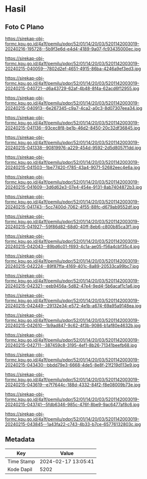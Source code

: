 # Hasil

## Foto C Plano

https://sirekap-obj-formc.kpu.go.id/4a1f/pemilu/pdpr/52/01/14/20/03/5201142003019-20240216-195728--5b9f3e6d-e4d4-4189-9a07-fc93435000ec.jpg

https://sirekap-obj-formc.kpu.go.id/4a1f/pemilu/pdpr/52/01/14/20/03/5201142003019-20240215-040059--7802d2ef-4651-4915-86ba-4246a9ef3ed3.jpg

https://sirekap-obj-formc.kpu.go.id/4a1f/pemilu/pdpr/52/01/14/20/03/5201142003019-20240215-040721--d6a43729-62af-4b48-8f4a-62acd6f12955.jpg

https://sirekap-obj-formc.kpu.go.id/4a1f/pemilu/pdpr/52/01/14/20/03/5201142003019-20240215-040913--6e267345-c9a7-4ca2-a0c3-8d07307eea34.jpg

https://sirekap-obj-formc.kpu.go.id/4a1f/pemilu/pdpr/52/01/14/20/03/5201142003019-20240215-041136--93cec8f8-be1b-46d2-8450-20c32df36845.jpg

https://sirekap-obj-formc.kpu.go.id/4a1f/pemilu/pdpr/52/01/14/20/03/5201142003019-20240215-041338--90819976-a229-454d-9592-2d5d8057f1dd.jpg

https://sirekap-obj-formc.kpu.go.id/4a1f/pemilu/pdpr/52/01/14/20/03/5201142003019-20240215-041503--1be77420-f785-43a4-9071-52682eec4e6a.jpg

https://sirekap-obj-formc.kpu.go.id/4a1f/pemilu/pdpr/52/01/14/20/03/5201142003019-20240215-041609--3d6d62e3-07e4-454e-9131-8ab7404872b3.jpg

https://sirekap-obj-formc.kpu.go.id/4a1f/pemilu/pdpr/52/01/14/20/03/5201142003019-20240215-041743--5cc7400d-7062-4f55-88fc-d679ab9552df.jpg

https://sirekap-obj-formc.kpu.go.id/4a1f/pemilu/pdpr/52/01/14/20/03/5201142003019-20240215-041927--59f86d82-68d0-40ff-8eb6-c800b85ca3f1.jpg

https://sirekap-obj-formc.kpu.go.id/4a1f/pemilu/pdpr/52/01/14/20/03/5201142003019-20240215-042043--89bd6c01-f693-4c1a-ae05-f56a4cbf35c4.jpg

https://sirekap-obj-formc.kpu.go.id/4a1f/pemilu/pdpr/52/01/14/20/03/5201142003019-20240215-042224--89f87ffa-4169-401c-8a89-20533ca99bc7.jpg

https://sirekap-obj-formc.kpu.go.id/4a1f/pemilu/pdpr/52/01/14/20/03/5201142003019-20240215-042321--eeb9456a-5d82-47e4-9ed4-5b6acaf1c1a6.jpg

https://sirekap-obj-formc.kpu.go.id/4a1f/pemilu/pdpr/52/01/14/20/03/5201142003019-20240215-042449--29132e34-e572-4e1b-a674-69a95a9148ea.jpg

https://sirekap-obj-formc.kpu.go.id/4a1f/pemilu/pdpr/52/01/14/20/03/5201142003019-20240215-042610--1b9ad847-9c62-4f3b-9086-b1af80e4632b.jpg

https://sirekap-obj-formc.kpu.go.id/4a1f/pemilu/pdpr/52/01/14/20/03/5201142003019-20240215-042711--387459c8-3195-4ef1-8b26-71341beefb68.jpg

https://sirekap-obj-formc.kpu.go.id/4a1f/pemilu/pdpr/52/01/14/20/03/5201142003019-20240215-043430--bbdd79e3-6668-4de5-8e8f-21f219d113e9.jpg

https://sirekap-obj-formc.kpu.go.id/4a1f/pemilu/pdpr/52/01/14/20/03/5201142003019-20240215-043619--e7f7644c-188d-4332-84f2-f8e08009b73e.jpg

https://sirekap-obj-formc.kpu.go.id/4a1f/pemilu/pdpr/52/01/14/20/03/5201142003019-20240215-043741--5fdb6346-985c-476f-8be9-9ac6477af8c6.jpg

https://sirekap-obj-formc.kpu.go.id/4a1f/pemilu/pdpr/52/01/14/20/03/5201142003019-20240215-043845--1a43fa22-c743-4b33-b7ce-65776132803c.jpg


## Metadata

| Key        | Value               |
| ---------- | ------------------- |
| Time Stamp | 2024-02-17 13:05:41 |
| Kode Dapil | 5202                |



